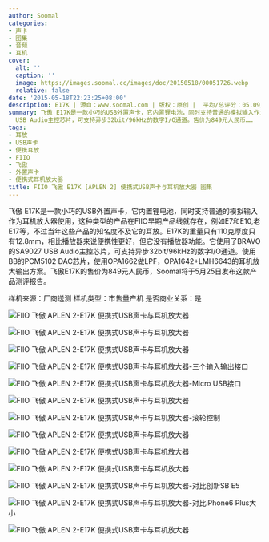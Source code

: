 ```yaml
---
author: Soomal
categories:
- 声卡
- 图集
- 音频
- 耳机
cover:
  alt: ''
  caption: ''
  image: https://images.soomal.cc/images/doc/20150518/00051726.webp
  relative: false
date: '2015-05-18T22:23:25+08:00'
description: E17K | 源自：www.soomal.com | 版权：原创 |  平均/总评分：05.09/56
summary: 飞傲 E17K是一款小巧的USB外置声卡，它内置锂电池，同时支持普通的模拟输入作为耳机放大器使用。E17K的重量只有110克厚度只有12.8mm，它使用了BRAVO的SA9027
  USB Audio主控芯片，可支持异步32bit/96kHz的数字I/O通道。售价为849元人民币……
tags:
- 耳放
- USB声卡
- 便携耳放
- FIIO
- 飞傲
- 外置声卡
- 便携式耳机放大器
title: FIIO 飞傲 E17K [APLEN 2] 便携式USB声卡与耳机放大器 图集
---
```


飞傲 E17K是一款小巧的USB外置声卡，它内置锂电池，同时支持普通的模拟输入作为耳机放大器使用，这种类型的产品在FIIO早期产品线就存在，例如E7和E10,老E17等，不过当年这些产品的知名度不及它的耳放。E17K的重量只有110克厚度只有12.8mm，相比播放器来说便携性更好，但它没有播放器功能。它使用了BRAVO的SA9027 USB Audio主控芯片，可支持异步32bit/96kHz的数字I/O通道。使用BB的PCM5102 DAC芯片，使用OPA1662做LPF，OPA1642+LMH6643的耳机放大输出方案。飞傲E17K的售价为849元人民币，Soomal将于5月25日发布这款产品测评报告。


样机来源：厂商送测
样机类型：市售量产机
是否商业关系：是 

![FIIO 飞傲 APLEN 2-E17K 便携式USB声卡与耳机放大器](https://images.soomal.cc/images/doc/20150518/00051713.webp)




![FIIO 飞傲 APLEN 2-E17K 便携式USB声卡与耳机放大器](https://images.soomal.cc/images/doc/20150518/00051714.webp)




![FIIO 飞傲 APLEN 2-E17K 便携式USB声卡与耳机放大器](https://images.soomal.cc/images/doc/20150518/00051715.webp)




![FIIO 飞傲 APLEN 2-E17K 便携式USB声卡与耳机放大器-三个输入输出接口](https://images.soomal.cc/images/doc/20150518/00051716.webp)




![FIIO 飞傲 APLEN 2-E17K 便携式USB声卡与耳机放大器-Micro USB接口](https://images.soomal.cc/images/doc/20150518/00051717.webp)




![FIIO 飞傲 APLEN 2-E17K 便携式USB声卡与耳机放大器](https://images.soomal.cc/images/doc/20150518/00051718.webp)




![FIIO 飞傲 APLEN 2-E17K 便携式USB声卡与耳机放大器-滚轮控制](https://images.soomal.cc/images/doc/20150518/00051719.webp)




![FIIO 飞傲 APLEN 2-E17K 便携式USB声卡与耳机放大器](https://images.soomal.cc/images/doc/20150518/00051720.webp)




![FIIO 飞傲 APLEN 2-E17K 便携式USB声卡与耳机放大器](https://images.soomal.cc/images/doc/20150518/00051721.webp)




![FIIO 飞傲 APLEN 2-E17K 便携式USB声卡与耳机放大器](https://images.soomal.cc/images/doc/20150518/00051722.webp)




![FIIO 飞傲 APLEN 2-E17K 便携式USB声卡与耳机放大器-对比创新SB E5](https://images.soomal.cc/images/doc/20150518/00051723.webp)




![FIIO 飞傲 APLEN 2-E17K 便携式USB声卡与耳机放大器-对比iPhone6 Plus大小](https://images.soomal.cc/images/doc/20150518/00051724.webp)




![FIIO 飞傲 APLEN 2-E17K 便携式USB声卡与耳机放大器](https://images.soomal.cc/images/doc/20150518/00051725.webp)